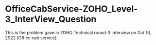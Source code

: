 # OfficeCabService-ZOHO_Level-3_InterView_Question
This is the problem gave in ZOHO Technical round-3 interview on Oct 16, 2022 (Office cab service)
